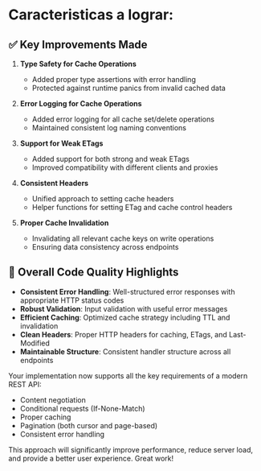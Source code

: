 

# Caracteristicas a lograr:

## ✅ Key Improvements Made

1. **Type Safety for Cache Operations**
   - Added proper type assertions with error handling
   - Protected against runtime panics from invalid cached data

2. **Error Logging for Cache Operations**
   - Added error logging for all cache set/delete operations
   - Maintained consistent log naming conventions

3. **Support for Weak ETags**
   - Added support for both strong and weak ETags
   - Improved compatibility with different clients and proxies

4. **Consistent Headers**
   - Unified approach to setting cache headers
   - Helper functions for setting ETag and cache control headers

5. **Proper Cache Invalidation**
   - Invalidating all relevant cache keys on write operations
   - Ensuring data consistency across endpoints

## 💪 Overall Code Quality Highlights

- **Consistent Error Handling**: Well-structured error responses with appropriate HTTP status codes
- **Robust Validation**: Input validation with useful error messages
- **Efficient Caching**: Optimized cache strategy including TTL and invalidation
- **Clean Headers**: Proper HTTP headers for caching, ETags, and Last-Modified
- **Maintainable Structure**: Consistent handler structure across all endpoints

Your implementation now supports all the key requirements of a modern REST API:
- Content negotiation
- Conditional requests (If-None-Match)
- Proper caching
- Pagination (both cursor and page-based)
- Consistent error handling

This approach will significantly improve performance, reduce server load, and provide a better user experience. Great work!